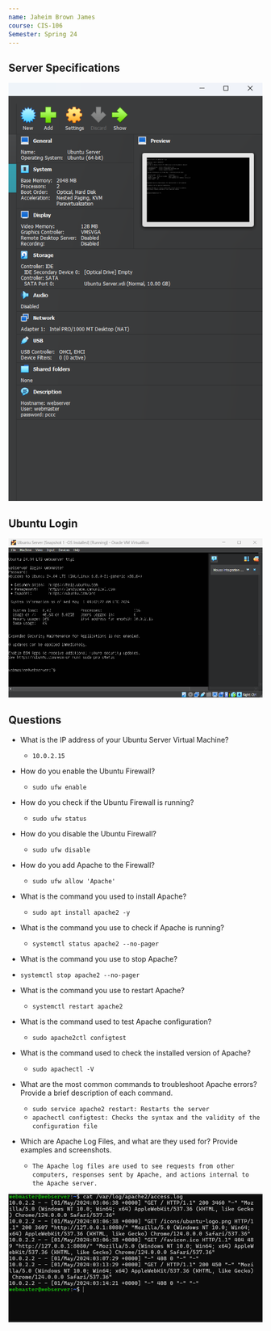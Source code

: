 ```yaml
---
name: Jaheim Brown James
course: CIS-106
Semester: Spring 24
---
```


## Server Specifications
![serverspec](serverspec.png)

## Ubuntu Login
![ubuntu-login](ubuntu-login.png)

## Questions
* What is the IP address of your Ubuntu Server Virtual Machine?
  * `10.0.2.15`
  
* How do you enable the Ubuntu Firewall?
  * `sudo ufw enable`
  
* How do you check if the Ubuntu Firewall is running?
  * `sudo ufw status`

* How do you disable the Ubuntu Firewall?
  * `sudo ufw disable`
  
* How do you add Apache to the Firewall?
  * `sudo ufw allow 'Apache'`

* What is the command you used to install Apache?
  * `sudo apt install apache2 -y`

* What is the command you use to check if Apache is running?
  * `systemctl status apache2 --no-pager`

* What is the command you use to stop Apache?
* `systemctl stop apache2 --no-pager`

* What is the command you use to restart Apache?
  * `systemctl restart apache2`

* What is the command used to test Apache configuration?
  * `sudo apache2ctl configtest`
  
* What is the command used to check the installed version of Apache?
  * `sudo apachectl -V`
  
* What are the most common commands to troubleshoot Apache errors? Provide a brief description of each command.
  * `sudo service apache2 restart: Restarts the server`
  * `apachectl configtest: Checks the syntax and the validity of the configuration file`
  
* Which are Apache Log Files, and what are they used for? Provide examples and screenshots.
  * `The Apache log files are used to see requests from other computers, responses sent by Apache, and actions internal to the Apache server.`

![apachelogs](apachelogs.png)
